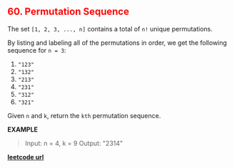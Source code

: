 <h2 style="color:#F00;">60. Permutation Sequence</h2>

The set `[1, 2, 3, ..., n]` contains a total of `n!` unique permutations.

By listing and labeling all of the permutations in order, we get the following sequence for `n = 3`:

1.  `"123"`
2.  `"132"`
3.  `"213"`
4.  `"231"`
5.  `"312"`
6.  `"321"`

Given `n` and `k`, return the `kth` permutation sequence.

**EXAMPLE**
>Input: n = 4, k = 9
Output: "2314"

**[leetcode url](https://leetcode.com/problems/permutation-sequence/description/)**